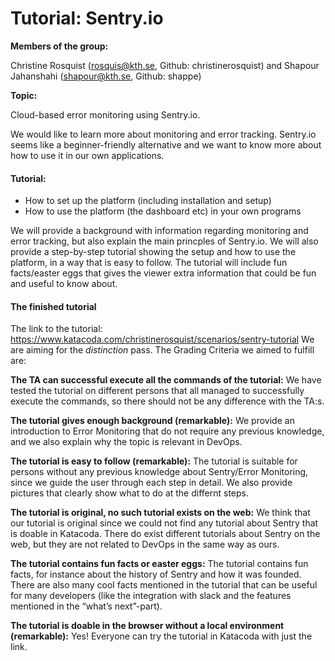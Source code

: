 # Tutorial: Sentry.io

**Members of the group:** 

Christine Rosquist (rosquis@kth.se, Github: christinerosquist) and Shapour Jahanshahi (shapour@kth.se, Github: shappe)

**Topic:**
 
Cloud-based error monitoring using Sentry.io. 

We would like to learn more about monitoring and error tracking. Sentry.io seems like a beginner-friendly alternative and we want to know more about how to use it in our own applications. 

#### Tutorial:
- How to set up the platform (including installation and setup)
- How to use the platform (the dashboard etc) in your own programs 

We will provide a background with information regarding monitoring and error tracking, but also explain the main princples of Sentry.io. We will also provide a step-by-step tutorial showing the setup and how to use the platform, in a way that is easy to follow. The tutorial will include fun facts/easter eggs that gives the viewer extra information that could be fun and useful to know about. 

#### The finished tutorial 
The link to the tutorial: https://www.katacoda.com/christinerosquist/scenarios/sentry-tutorial
We are aiming for the *distinction* pass. The Grading Criteria we aimed to fulfill are:

**The TA can successful execute all the commands of the tutorial:** We have tested the tutorial on different persons that all managed to successfully execute the commands, so there should not be any difference with the TA:s. 

**The tutorial gives enough background (remarkable):** We provide an introduction to Error Monitoring that do not require any previous knowledge, and we also explain why the topic is relevant in DevOps. 

**The tutorial is easy to follow (remarkable):** The tutorial is suitable for persons without any previous knowledge about Sentry/Error Monitoring, since we guide the user through each step in detail. We also provide pictures that clearly show what to do at the differnt steps. 

**The tutorial is original, no such tutorial exists on the web:** We think that our tutorial is original since we could not find any tutorial about Sentry that is doable in Katacoda. There do exist different tutorials about Sentry on the web, but they are not related to DevOps in the same way as ours. 

**The tutorial contains fun facts or easter eggs:** The tutorial contains fun facts, for instance about the history of Sentry and how it was founded. There are also many cool facts mentioned in the tutorial that can be useful for many developers (like the integration with slack and the features mentioned in the “what’s next”-part). 

**The tutorial is doable in the browser without a local environment (remarkable):** Yes! Everyone can try the tutorial in Katacoda with just the link. 
